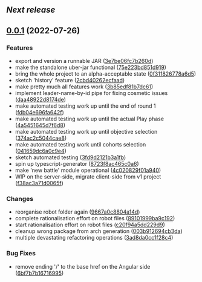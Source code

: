 
##  *Next release* 




##  [0.0.1](https:github.com/BudWhiteStudying/l5r-mass-battle-tracker-reloaded/tags/0.0.1) (2022-07-26) 

### Features
 -  export and version a runnable JAR ([3e7be06fc7b260d](https://github.com/BudWhiteStudying/l5r-mass-battle-tracker-reloaded/commit/3e7be06fc7b260d))
 -  make the standalone uber-jar functional ([75e223bd851d919](https://github.com/BudWhiteStudying/l5r-mass-battle-tracker-reloaded/commit/75e223bd851d919))
 -  bring the whole project to an alpha-acceptable state ([0f311826778a6d5](https://github.com/BudWhiteStudying/l5r-mass-battle-tracker-reloaded/commit/0f311826778a6d5))
 -  sketch 'history' feature ([2cbd40262ecfaad](https://github.com/BudWhiteStudying/l5r-mass-battle-tracker-reloaded/commit/2cbd40262ecfaad))
 -  make pretty much all features work ([3b85edf81b7dc61](https://github.com/BudWhiteStudying/l5r-mass-battle-tracker-reloaded/commit/3b85edf81b7dc61))
 -  implement leader-name-by-id pipe for fixing cosmetic issues ([daa48922d8174de](https://github.com/BudWhiteStudying/l5r-mass-battle-tracker-reloaded/commit/daa48922d8174de))
 -  make automated testing work up until the end of round 1 ([fdb04e696fa642f](https://github.com/BudWhiteStudying/l5r-mass-battle-tracker-reloaded/commit/fdb04e696fa642f))
 -  make automated testing work up until the actual Play phase ([4a5451645d7f6d8](https://github.com/BudWhiteStudying/l5r-mass-battle-tracker-reloaded/commit/4a5451645d7f6d8))
 -  make automated testing work up until objective selection ([374ac2c5044cae8](https://github.com/BudWhiteStudying/l5r-mass-battle-tracker-reloaded/commit/374ac2c5044cae8))
 -  make automated testing work until cohorts selection ([041659dc6a0c9e4](https://github.com/BudWhiteStudying/l5r-mass-battle-tracker-reloaded/commit/041659dc6a0c9e4))
 -  sketch automated testing ([3fd9d2121b3a1fb](https://github.com/BudWhiteStudying/l5r-mass-battle-tracker-reloaded/commit/3fd9d2121b3a1fb))
 -  spin up typescript-generator ([8723f8ac465c0a6](https://github.com/BudWhiteStudying/l5r-mass-battle-tracker-reloaded/commit/8723f8ac465c0a6))
 -  make 'new battle' module operational ([4c020829f01a940](https://github.com/BudWhiteStudying/l5r-mass-battle-tracker-reloaded/commit/4c020829f01a940))
 -  WIP on the server-side, migrate client-side from v1 project ([f38ac3a71d0065f](https://github.com/BudWhiteStudying/l5r-mass-battle-tracker-reloaded/commit/f38ac3a71d0065f))

### Changes
 -  reorganise robot folder again ([9667a0c8804a14d](https://github.com/BudWhiteStudying/l5r-mass-battle-tracker-reloaded/commit/9667a0c8804a14d))
 -  complete rationalisation effort on robot files ([89101999ba9c192](https://github.com/BudWhiteStudying/l5r-mass-battle-tracker-reloaded/commit/89101999ba9c192))
 -  start rationalisation effort on robot files ([c20f94a5dd229d9](https://github.com/BudWhiteStudying/l5r-mass-battle-tracker-reloaded/commit/c20f94a5dd229d9))
 -  cleanup wrong package from arch generation ([003b912694cb3da](https://github.com/BudWhiteStudying/l5r-mass-battle-tracker-reloaded/commit/003b912694cb3da))
 -  multiple devastating refactoring operations ([3ad8da0cc1f28c4](https://github.com/BudWhiteStudying/l5r-mass-battle-tracker-reloaded/commit/3ad8da0cc1f28c4))

### Bug Fixes
 -  remove ending '/' to the base href on the Angular side ([6bf7b7b16716995](https://github.com/BudWhiteStudying/l5r-mass-battle-tracker-reloaded/commit/6bf7b7b16716995))
